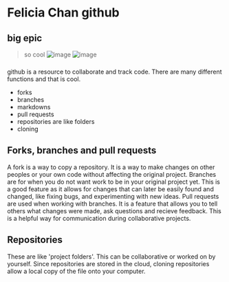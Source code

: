 # Felicia Chan github
## big epic
> so cool
![image](https://github.com/user-attachments/assets/e940c24a-57e7-494b-83c5-10b35e539c64)
![image](https://github.com/user-attachments/assets/9638c96e-5d28-436e-be5c-640669b4f048)

### 
 github is a resource to collaborate and track code. There are many different functions and that is cool. 
* forks
* branches
* markdowns
* pull requests
* repositories are like folders
* cloning

## Forks, branches and pull requests
A fork is a way to copy a repository. It is a way to make changes on other peoples or your own code without affecting the original project. Branches are for when you do not want work to be in your original project yet. This is a good feature as it allows for changes that can later be easily found and changed, like fixing bugs, and experimenting with new ideas. Pull requests are used when working with branches. It is a feature that allows you to tell others what changes were made, ask questions and recieve feedback. This is a helpful way for communication during collaborative projects. 

## Repositories
These are like 'project folders'. This can be collaborative or worked on by yourself. Since repositories are stored in the cloud, cloning repositories allow a local copy of the file onto your computer. 
